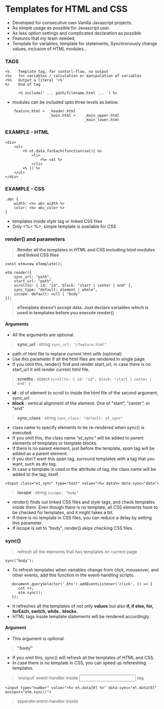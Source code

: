 # Templates for HTML and CSS

* Developed for consecutive own Vanilla Javascript projects.
* As simple usage as possible for Javascript user.
* As less option settings and complicated declaration as possible
* Features that my team needed,
* Template for variables, template for statements, Synchronously change values, inclusion of HTML modules...


### TAGS
```
<%    Template tag, for contorl-flow, no output
<%=   for variables / calculation or manipulation of variables
<%%   Output a literal '<%'
%>    End of tag

      <% include(' ... path/filename.html ... ') %>
```
* modules can be included upto three levels as below.

```
    feature.html >  _header.html
                    _main.html >    _main_upper.html
                                    _main_lower.html
```
### EXAMPLE - HTML
```
<div>
    <ul>
        <% et.data.forEach(function(val){ %>
            <li>
                <%= val %>
            </li>
        <% }) %>
    </ul>
</div>
```
### EXAMPLE - CSS
```
.abc {
    width: <%= abc_width %>
    color: <%= abc_color %>
}
```
- templates inside _style_ tag or linked CSS files
- Only <%= %>, simple template is available for CSS


### render() and parameters
> **Render all the templates in HTML and CSS including html modules and linked CSS files**
    
```
const etm=new eTemplate();

etm.render({
    sync_url: "path", 
    start_url: "path", 
    scrollto: { id: "id", block: "start | center | end" },
    sync_type: "default: element | whole",
    iscope: default: null | "body"
});
```
> **eTemplate doesn't accept data. Just declare variables which is used in templates before you execute render()**

#### **Arguments**
* All the arguments are optional.

> **sync_url** : string  `sync_url: "/feature.html"`

* path of html file to replace current html with (optional)
* Use this parameter if all the html files are rendered in single page.
* If you omit this, render() find and render start_url, in case there is no start_url it will render current html file.

> **scrollto** : object  `scrollto: { id: "id", block: "start | center | end" }`

* **id** : id of element to scroll to inside the html file of the second argument, sync_url
* **block** : vertical alignment of the element. One of "start", "center", or "end"

> **sync_class** : string  `sync_class: "default: et_sync"`
        
* class name to specify elements to be re-rendered when sync() is executed.
* If you omit this, the class name _"et_sync"_ will be added to parent elements of templates or template blocks.
* If there is no parent element, just before the template, _span_ tag will be added as a parent element.
* If you don't want this _span_ tag, surround templates with a tag that you want, such as _div_ tag.
* In case a template is used in the attribute of tag, the class name will be added to the tag, itself.
```
<Input class="et_sync" type="text" value="<%= data%> data-sync="data">
```
                                                                     
> **iscope** : string  `iscope: "body"`

* render() finds out linked CSS files and _style_ tags, and check templates inside them. Even though there is no template, all CSS elements have to be checked for templates, and it might takes a bit.
* If there is no template in CSS files, you can reduce a delay by setting this parameter.
* If iscope is set to "body", render() skips checking CSS files.

### sync()
> refresh all the elements that has templates on current page
      
```
sync("body");
```

* To refresh templates when variables change from click, mouseover, and other events, add this function in the event-handling scripts.

```
   document.querySelector('.btn').addEventListener('click', () => {
      cnt ++;
      etm.sync();
   });
```
      
* It refreshes all the templates of not only **values** but also **if, if else, for, forEach, switch, while.. blocks**.
* HTML tags inside template statements will be rendered accordingly.

#### **Argument**
* This argument is optional.
    
> **"body"**
      
* If you omit this, sync() will refresh all the templates of HTML and CSS.
* In case there is no template in CSS, you can speed up refereshing templates.

> 'oninput' event-handler inside <INPUT> tag    
```    
<input type="number" value="<%= et.data[0] %>" data-sync="et.data[0]" oninput="etm.sync()">
```

> seperate event-handler inside <script> tag instead of script inside <INPUT> tag    
```
document.querySelector('input').addEventListener('input',() => { etm.sync() });
```
    
* Set an attribute "data-sync" to a variable name as above.
* Then, value of <input> tag will be input to the variable.
   
      
      
### addListener()
> declare **function addListener** as a collection of event-handlers **only of elements affected by template scripts**.
      
`function addListener() { ... event handler code ... }`

* If you want to add event-handlers to elements affected by templates scripts, like rendered tags by if, or for...
* Every time render() or sync() is executed, the rendered or refreshed elements are refreshed and lose their event-handlers.
* Event-handlers declared in addListener() will be activated automatically after render() or sync()
* **Don't insert event-handlers of other elements that are not affected by template scripts. It'll add the same event-handler to the element multiple times.**

> For other cases, see below.
      
```
etm.render()).then(() => {
    ... add event-handlers here or call a function that has event-handlers ...
});
```
